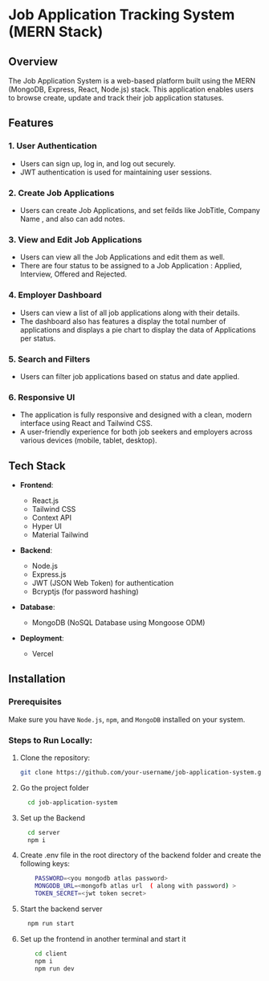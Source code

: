 # Job Application Tracking System (MERN Stack)

## Overview
The Job Application System is a web-based platform built using the MERN (MongoDB, Express, React, Node.js) stack. This application enables users to browse create, update and track their job application statuses.

## Features

### 1. **User Authentication**
   - Users can sign up, log in, and log out securely.
   - JWT authentication is used for maintaining user sessions.

### 2. **Create Job Applications**
   - Users can create Job Applications, and set feilds like JobTitle, Company Name , and also can add notes.


### 3. **View and Edit Job Applications**
   - Users can view all the Job Applications and edit them as well.
   - There are four status to be assigned to a Job Application : Applied, Interview, Offered and Rejected.

### 4. **Employer Dashboard**
   - Users can view a list of all job applications along with their details.
   - The dashboard also has features a display the total number of applications and displays a pie chart to display the data of Applications per status. 

### 5. **Search and Filters**
   - Users can filter job applications based on status and date applied.

### 6. **Responsive UI**
   - The application is fully responsive and designed with a clean, modern interface using React and Tailwind CSS.
   - A user-friendly experience for both job seekers and employers across various devices (mobile, tablet, desktop).


## Tech Stack

- **Frontend**: 
  - React.js
  - Tailwind CSS
  - Context API
  - Hyper UI
  - Material Tailwind
  
- **Backend**:
  - Node.js
  - Express.js
  - JWT (JSON Web Token) for authentication
  - Bcryptjs (for password hashing)

- **Database**: 
  - MongoDB (NoSQL Database using Mongoose ODM)

- **Deployment**: 
  - Vercel

## Installation

### Prerequisites
Make sure you have `Node.js`, `npm`, and `MongoDB` installed on your system.

### Steps to Run Locally:

1. Clone the repository:
   ```bash
   git clone https://github.com/your-username/job-application-system.git
   ```
   
2. Go the project folder
   ```bash
     cd job-application-system
   ```

3. Set up the Backend
   ```bash
     cd server
     npm i
   ```

4. Create .env file in the root directory of the backend folder and create the following keys:
     ```bash
         PASSWORD=<you mongodb atlas password>
         MONGODB_URL=<mongofb atlas url  ( along with password) >
         TOKEN_SECRET=<jwt token secret>
     ```
5. Start the backend server
     ```bash
       npm run start
     ```
6. Set up the frontend in another terminal and start it
   ```bash
       cd client
       npm i
       npm run dev
     ```
     
   
